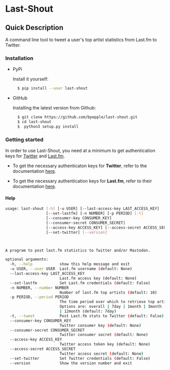 # Last-Shout

## Quick Description

A command line tool to tweet a user's top artist statistics from Last.fm to Twitter.

### Installation

- PyPi

  Install it yourself:

  ```bash
    $ pip install --user last-shout
  ```

- GitHub

  Installing the latest version from Github:

  ```bash
    $ git clone https://github.com/bpepple/last-shout.git
    $ cd last-shout
    $  python3 setup.py install

### Getting started

In order to use Last-Shout, you need at a minimum to get authentication keys for [Twitter](https://twitter.com) and [Last.fm](https://www.last.fm).

- To get the necessary authenticaton keys for **Twitter**, refer to the documentation [here](https://python-twitter.readthedocs.io/en/latest/getting_started.html).

- To get the necessary authentication keys for **Last.fm**, refer to their documentation [here](https://www.last.fm/api/).

#### Help

```bash
usage: last-shout [-h] [-u USER] [--last-access-key LAST_ACCESS_KEY]
                  [--set-lastfm] [-n NUMBER] [-p PERIOD] [-t]
                  [--consumer-key CONSUMER_KEY]
                  [--consumer-secret CONSUMER_SECRET]
                  [--access-key ACCESS_KEY] [--access-secret ACCESS_SECRET]
                  [--set-twitter] [--version]



A program to post last.fm statistics to Twitter and/or Mastodon.

optional arguments:
  -h, --help            show this help message and exit
  -u USER, --user USER  Last.fm username (default: None)
  --last-access-key LAST_ACCESS_KEY
                        Last.fm access key (default: None)
  --set-lastfm          Set Last.fm credentials (default: False)
  -n NUMBER, --number NUMBER
                        Number of last.fm top artists (default: 10)
  -p PERIOD, --period PERIOD
                        The time period over which to retrieve top artists.
                        Options are: overall | 7day | 1month | 3month | 6month
                        | 12month (default: 7day)
  -t, --tweet           Post Last.fm stats to Twitter (default: False)
  --consumer-key CONSUMER_KEY
                        Twitter consumer key (default: None)
  --consumer-secret CONSUMER_SECRET
                        Twitter consumer secret (default: None)
  --access-key ACCESS_KEY
                        Twitter access token key (default: None)
  --access-secret ACCESS_SECRET
                        Twitter access secret (default: None)
  --set-twitter         Set Twitter credentials (default: False)
  --version             Show the version number and exit
```
